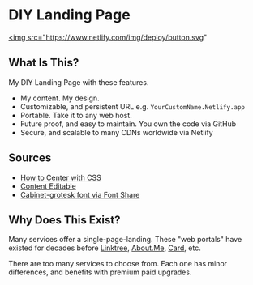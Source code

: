 # DIY Landing Page

<a href="https://app.netlify.com/start/deploy?repository=https://github.com/ewuweblab/diy-landing-page-starter"><img src="https://www.netlify.com/img/deploy/button.svg"

## What Is This? 
My DIY Landing Page with these features. 

* My content. My design.
* Customizable, and persistent URL e.g. `YourCustomName.Netlify.app`
* Portable. Take it to any web host. 
* Future proof, and easy to maintain. You own the code via GitHub
* Secure, and scalable to many CDNs worldwide via Netlify

## Sources
* [How to Center with CSS](https://coryrylan.com/blog/how-to-center-in-css-with-css-grid)
* [Content Editable](https://css-tricks.com/the-browser-can-remember-edited-content/)
* [Cabinet-grotesk font via Font Share](https://www.fontshare.com/fonts/cabinet-grotesk)

## Why Does This Exist? 
Many services offer a single-page-landing. These "web portals" have existed for decades before [Linktree](https://linktr.ee/), [About.Me](https://about.me), [Card](https://carrd.co/), etc.

There are too many services to choose from. Each one has minor differences, and benefits with premium paid upgrades. 
